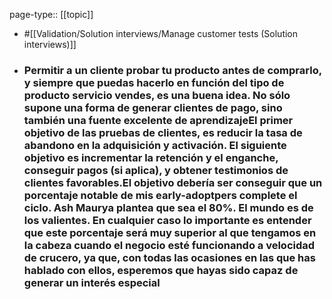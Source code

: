 page-type:: [[topic]]

- #[[Validation/Solution interviews/Manage customer tests (Solution interviews)]]

- ### Permitir a un cliente probar tu producto antes de comprarlo, y siempre que puedas hacerlo en función del tipo de producto servicio vendes, es una buena idea. No sólo supone una forma de generar clientes de pago, sino también una fuente excelente de aprendizajeEl primer objetivo de las pruebas de clientes, es reducir la tasa de abandono en la adquisición y activación. El siguiente objetivo es incrementar la retención y el enganche, conseguir pagos (si aplica), y obtener testimonios de clientes favorables.El objetivo debería ser conseguir que un porcentaje notable de mis early-adoptpers complete el ciclo. Ash Maurya plantea que sea el 80%. El mundo es de los valientes. En cualquier caso lo importante es entender que este porcentaje será muy superior al que tengamos en la cabeza cuando el negocio esté funcionando a velocidad de crucero, ya que, con todas las ocasiones en las que has hablado con ellos, esperemos que hayas sido capaz de generar un interés especial



